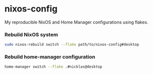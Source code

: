 # nixos-config
My reproducible NixOS and Home Manager configurations using flakes.

### Rebuild NixOS system
```bash
sudo nixos-rebuild switch --flake path/to/nixos-config#desktop
```

### Rebuild home-manager configuration
```bash
home-manager switch --flake .#nicklas@desktop
```

